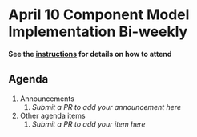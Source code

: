 # April 10 Component Model Implementation Bi-weekly

**See the [instructions](../README.md) for details on how to attend**

## Agenda
1. Announcements
    1. _Submit a PR to add your announcement here_
1. Other agenda items
    1. _Submit a PR to add your item here_
